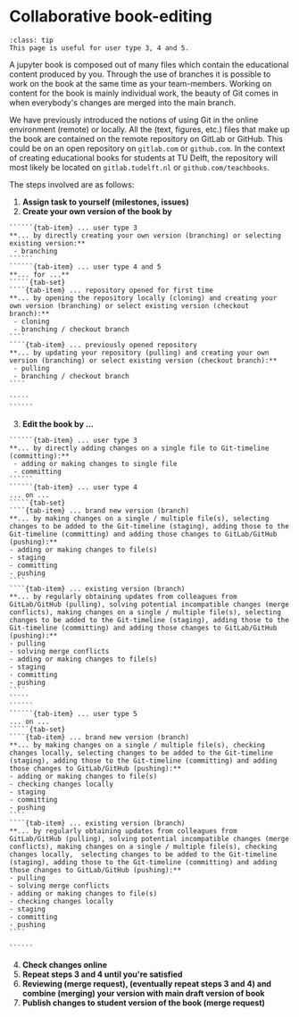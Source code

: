 # Collaborative book-editing

```{admonition} User types
:class: tip
This page is useful for user type 3, 4 and 5.
```

A jupyter book is composed out of many files which contain the educational content produced by you. Through the use of branches it is possible to work on the book at the same time as your team-members. Working on content for the book is mainly individual work, the beauty of Git comes in when everybody's changes are merged into the main branch.

We have previously introduced the notions of using Git in the online environment (remote) or locally. All the (text, figures, etc.) files that make up the book are contained on the remote repository on GitLab or GitHub. This could be on an open repository on `gitlab.com` or `github.com`. In the context of creating educational books for students at TU Delft, the repository will most likely be located on `gitlab.tudelft.nl` or `github.com/teachbooks`.

The steps involved are as follows:

 1. **Assign task to yourself (milestones, issues)**
 2. **Create your own version of the book by**
```````{tab-set}
``````{tab-item} ... user type 3
**... by directly creating your own version (branching) or selecting existing version:**
 - branching
``````
``````{tab-item} ... user type 4 and 5
**... for ...**
`````{tab-set}
````{tab-item} ... repository opened for first time
**... by opening the repository locally (cloning) and creating your own version (branching) or select existing version (checkout branch):**
 - cloning
 - branching / checkout branch
````
````{tab-item} ... previously opened repository
**... by updating your repository (pulling) and creating your own version (branching) or select existing version (checkout branch):**
 - pulling
 - branching / checkout branch
````

`````
``````
```````
 3. **Edit the book by ...**
```````{tab-set}
``````{tab-item} ... user type 3
**... by directly adding changes on a single file to Git-timeline (committing):**
 - adding or making changes to single file
 - committing
``````
``````{tab-item} ... user type 4
... on ...
`````{tab-set}
````{tab-item} ... brand new version (branch)
**... by making changes on a single / multiple file(s), selecting changes to be added to the Git-timeline (staging), adding those to the Git-timeline (committing) and adding those changes to GitLab/GitHub (pushing):**
- adding or making changes to file(s)
- staging
- committing
- pushing
````
````{tab-item} ... existing version (branch)
**... by regularly obtaining updates from colleagues from GitLab/GitHub (pulling), solving potential incompatible changes (merge conflicts), making changes on a single / multiple file(s), selecting changes to be added to the Git-timeline (staging), adding those to the Git-timeline (committing) and adding those changes to GitLab/GitHub (pushing):**
- pulling
- solving merge conflicts
- adding or making changes to file(s)
- staging
- committing
- pushing
````
`````
``````
``````{tab-item} ... user type 5
... on ...
`````{tab-set}
````{tab-item} ... brand new version (branch)
**... by making changes on a single / multiple file(s), checking changes locally, selecting changes to be added to the Git-timeline (staging), adding those to the Git-timeline (committing) and adding those changes to GitLab/GitHub (pushing):**
- adding or making changes to file(s)
- checking changes locally 
- staging
- committing
- pushing
````
````{tab-item} ... existing version (branch)
**... by regularly obtaining updates from colleagues from GitLab/GitHub (pulling), solving potential incompatible changes (merge conflicts), making changes on a single / multiple file(s), checking changes locally,  selecting changes to be added to the Git-timeline (staging), adding those to the Git-timeline (committing) and adding those changes to GitLab/GitHub (pushing):**
- pulling
- solving merge conflicts
- adding or making changes to file(s)
- checking changes locally 
- staging
- committing
- pushing
````

``````
```````
 4. **Check changes online**
 5. **Repeat steps 3 and 4 until you're satisfied**
 6. **Reviewing (merge request), (eventually repeat steps 3 and 4) and combine (merging) your version with main draft version of book**
 7. **Publish changes to student version of the book (merge request)**
